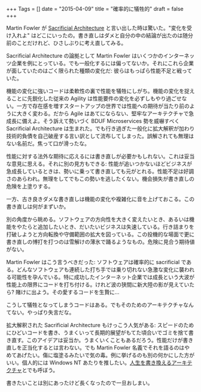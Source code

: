 +++
Tags = []
date = "2015-04-09"
title = "確率的に犠牲的"
draft = false
+++

Martin Fowler が [Sacrificial Architecture](http://martinfowler.com/bliki/SacrificialArchitecture.html) と言い出した時は驚いた。"変化を受け入れよ" はどこにいったの。書き直しはダメと自分の中の結論が出たのは随分前のことだけれど、ひさしぶりに考え直してみる。

Sacrificial Architecture の論拠として Martin Fowler はいくつかのインターネッツ企業を例にとっている。でも一般化するには偏ってないか。それにこれら企業が面していたのはごく限られた種類の変化だ: 彼らはもっぱら性能不足と戦っていた。

機能の変化に強いコードは柔軟性の裏で性能を犠牲にしがち。機能の変化を捉えることに先鋭化した従来の Agility は性能要件の変化を必ずしもやり過ごせない。一方で存在感を増すスタートアップの世界では性能への期待が当たり前のように大きく変わる。だから Agile はあてにならない、堅牢なアーキテクチャで急成長に備えよ。そう訴えて勢いづく BDUF Microservices 勢を威嚇すべく Sacrificial Architecture は生まれた。でも行き過ぎた一般化に拡大解釈が加わり技術的負債を自己破産する言い訳として流布してしまった。誤解されても無理はない名前だ。焦って口が滑ったな。

性能に対する法外な期待に応えるには書き直しが必要かもしれない。これは妥当な意見に思える。それに別の見方もできる: 性能が追いつかないほどビジネスが急成長しているときは、勢いに乗って書き直しても元がとれる。性能不足は好調さのあらわれ。無理をしてでもこの勢いを逃したくない。機会損失が書き直しの危険を上塗りする。

一方、古き良きダメな書き直しは機能の変化や複雑化に音を上げておこる。この書き直しは何がまずいか。

別の角度から眺める。ソフトウェアの方向性を大きく変えたいとき、あるいは機能をやたらと追加したいとき、だいたいビジネスは失速している。行き詰まりを打破しようと方向転換や守備範囲の拡大を図っている。この投機的な場面で更に書き直しの博打を打つのは雪解けの薄氷で踊るようなもの。危険に見合う期待値がない。

Martin Fowler はこう言うべきだった: ソフトウェアは確率的に sacrificial である。どんなソフトウェアも連続した打ち手では乗り切れない急激な変化に襲われる可能性を孕んでいる。特に成功したインターネット企業では成長という大波が性能上の限界にコードを打ち付ける。けれど波の狭間に新大陸の影が見えていたら? 賭けに出よう。その愛するコードを生贄に...

こうして犠牲となってしまうコードはある。でもそのためのアーキテクチャなんてない。やっぱり失言だな。

拡大解釈された Sacrificial Architecture もけっこう人気がある: スピードのためにひどいコードを書き、うまくいって長期的展望がもてた頃合いでゴミを捨て書き直す。このアイデアは妥当か。うまくいくこともあるだろう。性能だけが書き直しを正当化するとは言わない。でも Martin Fowler 名義でそれを語るのはやめてあげたい。傷に塩塗るみたいで気の毒。例に挙げるのも別の何かにした方がいい。個人的には Windows NT あたりを推したい。[人生を書き換えるアーキテクチャ](http://www.amazon.co.jp/dp/4822247570/?tag=stepstophanta-22)とでも呼ぼう。

書きたいことは別にあったけど長くなったので一旦おしまい。
